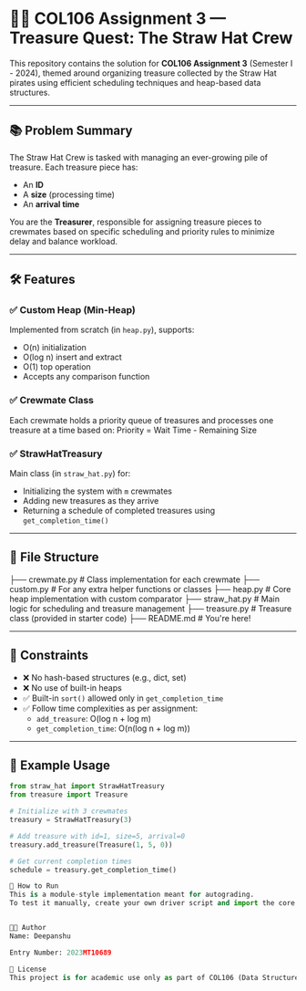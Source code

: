 # 🏴‍☠️ COL106 Assignment 3 — Treasure Quest: The Straw Hat Crew

This repository contains the solution for **COL106 Assignment 3** (Semester I - 2024), themed around organizing treasure collected by the Straw Hat pirates using efficient scheduling techniques and heap-based data structures.

---

## 📚 Problem Summary

The Straw Hat Crew is tasked with managing an ever-growing pile of treasure. Each treasure piece has:
- An **ID**
- A **size** (processing time)
- An **arrival time**

You are the **Treasurer**, responsible for assigning treasure pieces to crewmates based on specific scheduling and priority rules to minimize delay and balance workload.

---

## 🛠️ Features

### ✅ Custom Heap (Min-Heap)
Implemented from scratch (in `heap.py`), supports:
- O(n) initialization
- O(log n) insert and extract
- O(1) top operation
- Accepts any comparison function

### ✅ Crewmate Class
Each crewmate holds a priority queue of treasures and processes one treasure at a time based on:
Priority = Wait Time - Remaining Size

### ✅ StrawHatTreasury
Main class (in `straw_hat.py`) for:
- Initializing the system with `m` crewmates
- Adding new treasures as they arrive
- Returning a schedule of completed treasures using `get_completion_time()`

---

## 📁 File Structure

├── crewmate.py # Class implementation for each crewmate
├── custom.py # For any extra helper functions or classes
├── heap.py # Core heap implementation with custom comparator
├── straw_hat.py # Main logic for scheduling and treasure management
├── treasure.py # Treasure class (provided in starter code)
├── README.md # You're here!


---

## 📌 Constraints

- ❌ No hash-based structures (e.g., dict, set)
- ❌ No use of built-in heaps
- ✅ Built-in `sort()` allowed only in `get_completion_time`
- ✅ Follow time complexities as per assignment:
  - `add_treasure`: O(log n + log m)
  - `get_completion_time`: O(n(log n + log m))

---

## 🧪 Example Usage

```python
from straw_hat import StrawHatTreasury
from treasure import Treasure

# Initialize with 3 crewmates
treasury = StrawHatTreasury(3)

# Add treasure with id=1, size=5, arrival=0
treasury.add_treasure(Treasure(1, 5, 0))

# Get current completion times
schedule = treasury.get_completion_time()

🚀 How to Run
This is a module-style implementation meant for autograding.
To test it manually, create your own driver script and import the core classes.


👨‍💻 Author
Name: Deepanshu

Entry Number: 2023MT10689

📄 License
This project is for academic use only as part of COL106 (Data Structures & Algorithms) at IIT Delhi.
